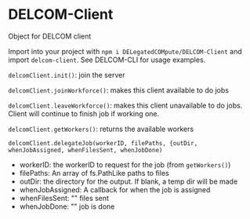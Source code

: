 # DELCOM-Client
Object for DELCOM client

Import into your project with `npm i DELegatedCOMpute/DELCOM-Client` and import `delcom-client`. See DELCOM-CLI for usage examples.

`delcomClient.init()`: join the server

`delcomClient.joinWorkforce()`: makes this client available to do jobs

`delcomClient.leaveWorkforce()`: makes this client unavailable to do jobs. Client will continue to finish job if working one.

`delcomClient.getWorkers()`: returns the available workers

`delcomClient.delegateJob(workerID, filePaths, {outDir, whenJobAssigned, whenFilesSent, whenJobDone)`

-  workerID: the workerID to request for the job (from `getWorkers()`)
-  filePaths: An array of fs.PathLike paths to files
-  outDir: the directory for the output. If blank, a temp dir will be made
-  whenJobAssigned: A callback for when the job is assigned
-  whenFilesSent: "" files sent
-  whenJobDone: "" job is done
